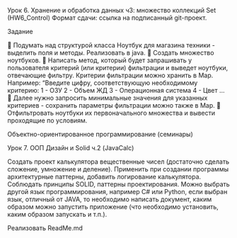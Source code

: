 Урок 6. Хранение и обработка данных ч3: множество коллекций Set (HW6_Control)
Формат сдачи: ссылка на подписанный git-проект.

Задание

📌 Подумать над структурой класса Ноутбук для магазина техники - выделить поля и
методы. Реализовать в java.
📌 Создать множество ноутбуков.
📌 Написать метод, который будет запрашивать у пользователя критерий (или критерии)
фильтрации и выведет ноутбуки, отвечающие фильтру. Критерии фильтрации можно
хранить в Map. Например:
“Введите цифру, соответствующую необходимому критерию:
1 - ОЗУ
2 - Объем ЖД
3 - Операционная система
4 - Цвет …
📌 Далее нужно запросить минимальные значения для указанных критериев - сохранить
параметры фильтрации можно также в Map.
📌 Отфильтровать ноутбуки их первоначального множества и вывести проходящие по
условиям.

Объектно-ориентированное программирование (семинары)

Урок 7. ООП Дизайн и Solid ч.2 (JavaCalc)

Создать проект калькулятора вещественные чисел (достаточно сделать сложение, умножение и деление). Применить при создании программы архитектурные паттерны, добавить логирование калькулятора. Соблюдать принципы SOLID, паттерны проектирования. Можно выбрать другой язык программирования, например C# или Python, если выбран язык, отличный от JAVA, то необходимо написать документ, каким образом можно запустить приложение (что необходимо установить, каким образом запускать и т.п.).

Реализовать ReadMe.md
